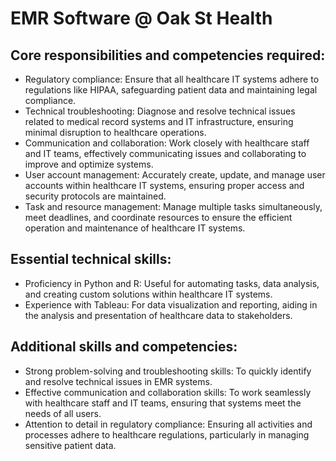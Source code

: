 # EMR Software @ Oak St Health

## Core responsibilities and competencies required:

- Regulatory compliance: Ensure that all healthcare IT systems adhere to regulations like HIPAA, safeguarding patient data and maintaining legal compliance.
- Technical troubleshooting: Diagnose and resolve technical issues related to medical record systems and IT infrastructure, ensuring minimal disruption to healthcare operations.
- Communication and collaboration: Work closely with healthcare staff and IT teams, effectively communicating issues and collaborating to improve and optimize systems.
- User account management: Accurately create, update, and manage user accounts within healthcare IT systems, ensuring proper access and security protocols are maintained.
- Task and resource management: Manage multiple tasks simultaneously, meet deadlines, and coordinate resources to ensure the efficient operation and maintenance of healthcare IT systems.

## Essential technical skills:

- Proficiency in Python and R: Useful for automating tasks, data analysis, and creating custom solutions within healthcare IT systems.
- Experience with Tableau: For data visualization and reporting, aiding in the analysis and presentation of healthcare data to stakeholders.

## Additional skills and competencies:

- Strong problem-solving and troubleshooting skills: To quickly identify and resolve technical issues in EMR systems.
- Effective communication and collaboration skills: To work seamlessly with healthcare staff and IT teams, ensuring that systems meet the needs of all users.
- Attention to detail in regulatory compliance: Ensuring all activities and processes adhere to healthcare regulations, particularly in managing sensitive patient data.
